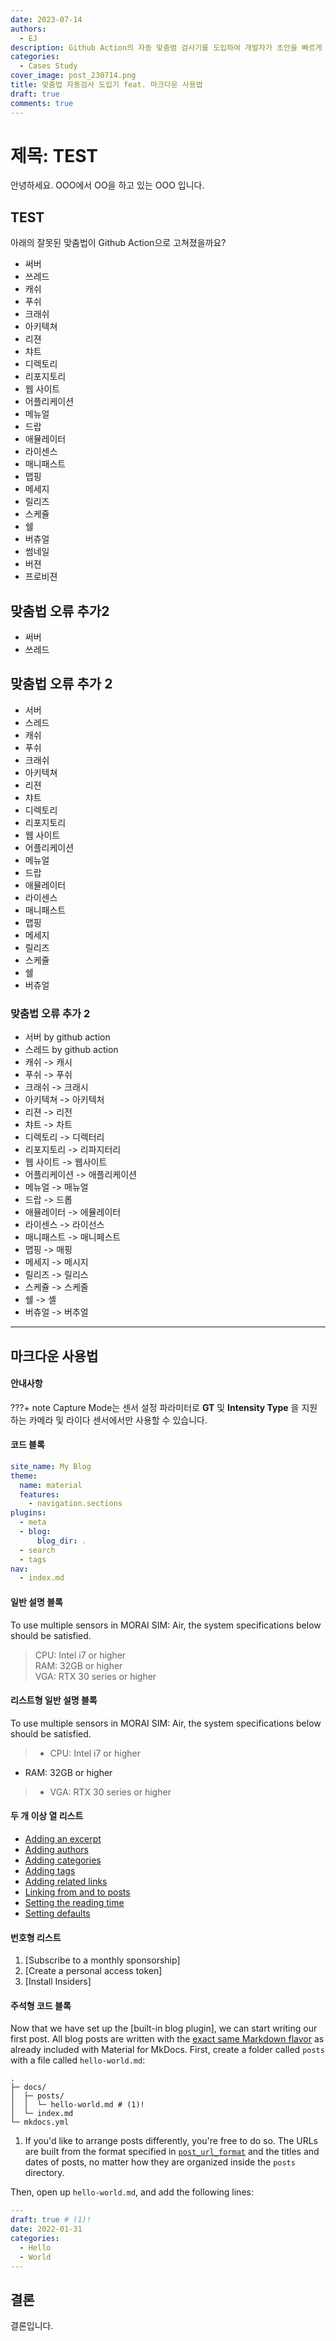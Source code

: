 ```yaml
---
date: 2023-07-14
authors: 
  - EJ
description: Github Action의 자동 맞춤범 검사기를 도입하여 개발자가 초안을 빠르게 수정하기
categories:
  - Cases Study
cover_image: post_230714.png
title: 맞춤법 자동검사 도입기 feat. 마크다운 사용법
draft: true
comments: true
---
```


# 제목: TEST
안녕하세요. OOO에서 OO을 하고 있는 OOO 입니다.

## TEST
아래의 잘못된 맞춤법이 Github Action으로 고쳐졌을까요?

- 써버
- 쓰레드
- 캐쉬
- 푸쉬
- 크래쉬
- 아키텍쳐
- 리젼
- 챠트
- 디렉토리
- 리포지토리
- 웹 사이트
- 어플리케이션
- 메뉴얼
- 드랍
- 애뮬레이터
- 라이센스
- 매니패스트
- 맵핑
- 메세지
- 릴리즈
- 스케쥴
- 쉘
- 버츄얼
- 썸네일
- 버젼
- 프로비젼

## 맞춤법 오류 추가2
- 써버
- 쓰레드

## 맞춤법 오류 추가 2
- 서버
- 스레드
- 캐쉬
- 푸쉬
- 크래쉬
- 아키텍쳐
- 리젼
- 챠트
- 디렉토리
- 리포지토리
- 웹 사이트
- 어플리케이션
- 메뉴얼
- 드랍
- 애뮬레이터
- 라이센스
- 매니패스트
- 맵핑
- 메세지
- 릴리즈
- 스케쥴
- 쉘
- 버츄얼


### 맞춤법 오류 추가 2
- 서버 by github action
- 스레드 by github action
- 캐쉬 -> 캐시
- 푸쉬 -> 푸쉬
- 크래쉬 -> 크래시
- 아키텍쳐 -> 아키텍처
- 리젼 -> 리전
- 챠트 -> 차트
- 디렉토리 -> 디렉터리
- 리포지토리 -> 리파지터리
- 웹 사이트 -> 웹사이트
- 어플리케이션 -> 애플리케이션
- 메뉴얼 -> 매뉴얼
- 드랍 -> 드롭
- 애뮬레이터 -> 에뮬레이터
- 라이센스 -> 라이선스
- 매니패스트 -> 매니페스트
- 맵핑 -> 매핑
- 메세지 -> 메시지
- 릴리즈 -> 릴리스
- 스케쥴 -> 스케줄
- 쉘 -> 셸
- 버츄얼 -> 버추얼

---

##  마크다운 사용법

#### 안내사항
???+ note
    Capture Mode는 센서 설정 파라미터로 **GT** 및 **Intensity Type** 을 지원하는 카메라 및 라이다 센서에서만 사용할 수 있습니다.

#### 코드 블록
``` yaml
site_name: My Blog
theme:
  name: material
  features:
    - navigation.sections
plugins:
  - meta
  - blog:
      blog_dir: . 
  - search
  - tags
nav:
  - index.md
```

#### 일반 설명 블록 
To use multiple sensors in MORAI SIM: Air, the system specifications below should be satisfied.
>  CPU: Intel i7 or higher <br>
  RAM: 32GB  or higher <br>
>  VGA: RTX 30 series or higher
>

#### 리스트형 일반 설명 블록 
To use multiple sensors in MORAI SIM: Air, the system specifications below should be satisfied.
> - CPU: Intel i7 or higher <br>
  - RAM: 32GB  or higher <br>
> - VGA: RTX 30 series or higher


#### 두 개 이상 열 리스트
<div class="mdx-columns" markdown>

- [Adding an excerpt]
- [Adding authors]
- [Adding categories]
- [Adding tags]
- [Adding related links]
- [Linking from and to posts]
- [Setting the reading time]
- [Setting defaults]

</div>

  [exact same Markdown flavor]: ../../reference/index.md
  [post slugs]: ../../setup/setting-up-a-blog.md#+blog.post_url_format
  [draft]: ../../setup/setting-up-a-blog.md#drafts
  [This behavior can be changed]: ../../setup/setting-up-a-blog.md#+blog.draft
  [live preview server]: ../../creating-your-site.md#previewing-as-you-write
  [archive]: ../../setup/setting-up-a-blog.md#archive
  [category]: ../../setup/setting-up-a-blog.md#categories
  [Blog]: blog-support-just-landed/blog.png
  [Blog post]: blog-support-just-landed/blog-post.png
  [Adding an excerpt]: ../../setup/setting-up-a-blog.md#adding-an-excerpt
  [Adding authors]: ../../setup/setting-up-a-blog.md#adding-authors
  [Adding categories]: ../../setup/setting-up-a-blog.md#adding-categories
  [Adding tags]: ../../setup/setting-up-a-blog.md#adding-tags
  [Adding related links]: ../../setup/setting-up-a-blog.md#adding-related-links
  [Linking from and to posts]: ../../setup/setting-up-a-blog.md#linking-from-and-to-posts
  [Setting the reading time]: ../../setup/setting-up-a-blog.md#setting-the-reading-time
  [Setting defaults]: ../../setup/setting-up-a-blog.md#setting-defaults
  [configuration options]: ../../setup/setting-up-a-blog.md#configuration

#### 번호형 리스트

1.  [Subscribe to a monthly sponsorship]
2.  [Create a personal access token]
3.  [Install Insiders]

#### 주석형 코드 블록
Now that we have set up the [built-in blog plugin], we can start writing our
first post. All blog posts are written with the [exact same Markdown flavor] as
already included with Material for MkDocs. First, create a folder called `posts`
with a file called `hello-world.md`:

``` { .sh .no-copy }
.
├─ docs/
│  ├─ posts/
│  │  └─ hello-world.md # (1)!
│  └─ index.md
└─ mkdocs.yml
```

1.  If you'd like to arrange posts differently, you're free to do so. The URLs
    are built from the format specified in [`post_url_format`][post slugs] and
    the titles and dates of posts, no matter how they are organized
    inside the `posts` directory.

Then, open up `hello-world.md`, and add the following lines:

``` yaml
---
draft: true # (1)!
date: 2022-01-31
categories:
  - Hello
  - World
---
```

## 결론
결론입니다.
